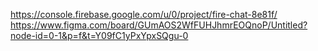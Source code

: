 https://console.firebase.google.com/u/0/project/fire-chat-8e81f/
https://www.figma.com/board/GUmAOS2WfFUHJhmrEOQnoP/Untitled?node-id=0-1&p=f&t=Y09fC1yPxYpxSQgu-0
